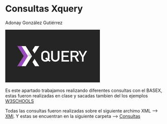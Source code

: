 <h1>Consultas Xquery</h1>

Adonay González Gutiérrez 

<img src="images/xquery.jpeg"></img>

Es este apartado trabajamos realizando diferentes consultas con el BASEX, estas fueron realizadas en clase y sacadas tambien del los ejemplos [W3SCHOOLS](https://www.w3schools.com/xml/xquery_intro.asp)



Todas las consultas fueron realizadas sobre el siguiente archimo XML --> [XMl](consultas/books.xml).
Y estas se encuentran en la siguiente carpeta --> [Consultas](consultas)



